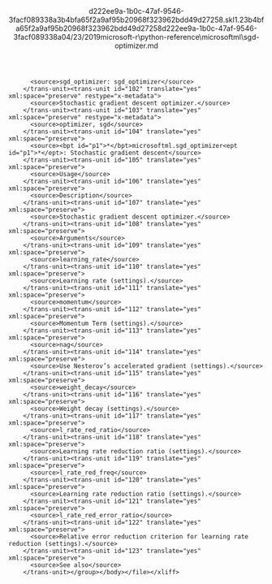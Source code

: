 <?xml version="1.0"?><xliff version="1.2" xmlns="urn:oasis:names:tc:xliff:document:1.2" xmlns:xsi="http://www.w3.org/2001/XMLSchema-instance" xsi:schemaLocation="urn:oasis:names:tc:xliff:document:1.2 xliff-core-1.2-transitional.xsd"><file datatype="xml" original="sgd-optimizer.md" source-language="en-US" target-language="en-US"><header><tool tool-id="mdxliff" tool-name="mdxliff" tool-version="1.0-1931010" tool-company="Microsoft" /><xliffext:skl_file_name xmlns:xliffext="urn:microsoft:content:schema:xliffextensions">d222ee9a-1b0c-47af-9546-3facf089338a3b4bfa65f2a9af95b20968f323962bdd49d27258.skl</xliffext:skl_file_name><xliffext:version xmlns:xliffext="urn:microsoft:content:schema:xliffextensions">1.2</xliffext:version><xliffext:ms.openlocfilehash xmlns:xliffext="urn:microsoft:content:schema:xliffextensions">3b4bfa65f2a9af95b20968f323962bdd49d27258</xliffext:ms.openlocfilehash><xliffext:ms.sourcegitcommit xmlns:xliffext="urn:microsoft:content:schema:xliffextensions">d222ee9a-1b0c-47af-9546-3facf089338a</xliffext:ms.sourcegitcommit><xliffext:ms.lasthandoff xmlns:xliffext="urn:microsoft:content:schema:xliffextensions">04/23/2019</xliffext:ms.lasthandoff><xliffext:ms.openlocfilepath xmlns:xliffext="urn:microsoft:content:schema:xliffextensions">microsoft-r\python-reference\microsoftml\sgd-optimizer.md</xliffext:ms.openlocfilepath></header><body><group id="content" extype="content"><trans-unit id="101" translate="yes" xml:space="preserve" restype="x-metadata">
          <source>sgd_optimizer: sgd_optimizer</source>
        </trans-unit><trans-unit id="102" translate="yes" xml:space="preserve" restype="x-metadata">
          <source>Stochastic gradient descent optimizer.</source>
        </trans-unit><trans-unit id="103" translate="yes" xml:space="preserve" restype="x-metadata">
          <source>optimizer, sgd</source>
        </trans-unit><trans-unit id="104" translate="yes" xml:space="preserve">
          <source><bpt id="p1">*</bpt>microsoftml.sgd_optimizer<ept id="p1">*</ept>: Stochastic gradient descent</source>
        </trans-unit><trans-unit id="105" translate="yes" xml:space="preserve">
          <source>Usage</source>
        </trans-unit><trans-unit id="106" translate="yes" xml:space="preserve">
          <source>Description</source>
        </trans-unit><trans-unit id="107" translate="yes" xml:space="preserve">
          <source>Stochastic gradient descent optimizer.</source>
        </trans-unit><trans-unit id="108" translate="yes" xml:space="preserve">
          <source>Arguments</source>
        </trans-unit><trans-unit id="109" translate="yes" xml:space="preserve">
          <source>learning_rate</source>
        </trans-unit><trans-unit id="110" translate="yes" xml:space="preserve">
          <source>Learning rate (settings).</source>
        </trans-unit><trans-unit id="111" translate="yes" xml:space="preserve">
          <source>momentum</source>
        </trans-unit><trans-unit id="112" translate="yes" xml:space="preserve">
          <source>Momentum Term (settings).</source>
        </trans-unit><trans-unit id="113" translate="yes" xml:space="preserve">
          <source>nag</source>
        </trans-unit><trans-unit id="114" translate="yes" xml:space="preserve">
          <source>Use Nesterov’s accelerated gradient (settings).</source>
        </trans-unit><trans-unit id="115" translate="yes" xml:space="preserve">
          <source>weight_decay</source>
        </trans-unit><trans-unit id="116" translate="yes" xml:space="preserve">
          <source>Weight decay (settings).</source>
        </trans-unit><trans-unit id="117" translate="yes" xml:space="preserve">
          <source>l_rate_red_ratio</source>
        </trans-unit><trans-unit id="118" translate="yes" xml:space="preserve">
          <source>Learning rate reduction ratio (settings).</source>
        </trans-unit><trans-unit id="119" translate="yes" xml:space="preserve">
          <source>l_rate_red_freq</source>
        </trans-unit><trans-unit id="120" translate="yes" xml:space="preserve">
          <source>Learning rate reduction ratio (settings).</source>
        </trans-unit><trans-unit id="121" translate="yes" xml:space="preserve">
          <source>l_rate_red_error_ratio</source>
        </trans-unit><trans-unit id="122" translate="yes" xml:space="preserve">
          <source>Relative error reduction criterion for learning rate reduction (settings).</source>
        </trans-unit><trans-unit id="123" translate="yes" xml:space="preserve">
          <source>See also</source>
        </trans-unit></group></body></file></xliff>